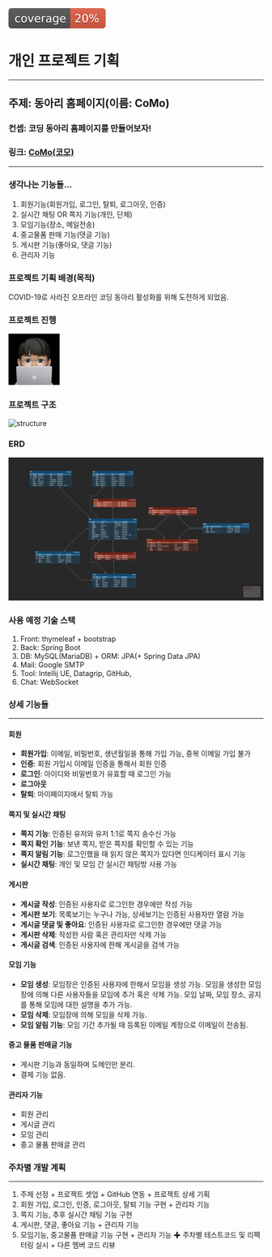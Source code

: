 ![test coverage](.github/badges/jacoco.svg)

# 개인 프로젝트 기획

---

## 주제: 동아리 홈페이지(이름: CoMo)

### 컨셉: 코딩 동아리 홈페이지를 만들어보자!
### 링크: [CoMo(코모)](https://dongjji.notion.site/CoMo-41ec3d15e380464cac26e6c5fcd098e5)

---

### 생각나는 기능들…

1. 회원기능(회원가입, 로그인, 탈퇴, 로그아웃, 인증)
2. 실시간 채팅 OR 쪽지 기능(개인, 단체)
3. 모임기능(장소, 메일전송)
4. 중고물품 판매 기능(댓글 기능)
5. 게시판 기능(좋아요, 댓글 기능)
6. 관리자 기능

### 프로젝트 기획 배경(목적)

COVID-19로 사라진 오프라인 코딩 동아리 활성화를 위해 도전하게 되었음.

### 프로젝트 진행

<a href="https://github.com/dongjji">

<img src="./images/dongjji.jpeg" style="width: 20%;" />

</a>

### 프로젝트 구조

![structure](./images/structure.jpeg)


### ERD

![erd](./images/erd.png)

### 사용 예정 기술 스택

1. Front: thymeleaf + bootstrap
2. Back: Spring Boot
3. DB: MySQL(MariaDB) + ORM: JPA(+ Spring Data JPA)
4. Mail: Google SMTP
5. Tool: Intellij UE, Datagrip, GitHub,
6. Chat: WebSocket



### 상세 기능들

---

#### 회원

- **회원가입**: 이메일, 비밀번호, 생년월일을 통해 가입 가능, 중복 이메일 가입 불가
- **인증**: 회원 가입시 이메일 인증을 통해서 회원 인증
- **로그인**: 아이디와 비밀번호가 유효할 때 로그인 가능
- **로그아웃**
- **탈퇴**: 마이페이지에서 탈퇴 가능

#### 쪽지 및 실시간 채팅

- **쪽지 기능**: 인증된 유저와 유저 1:1로 쪽지 송수신 가능
- **쪽지 확인 기능**: 보낸 쪽지, 받은 쪽지를 확인할 수 있는 기능
- **쪽지 알림 기능**: 로그인했을 때 읽지 않은 쪽지가 있다면 인디케이터 표시 기능
- **실시간 채팅**: 개인 및 모임 간 실시간 채팅방 사용 가능

#### 게시판

- **게시글 작성**: 인증된 사용자로 로그인한 경우에만 작성 가능
- **게시판 보기**: 목록보기는 누구나 가능, 상세보기는 인증된 사용자만 열람 가능
- **게시글 댓글 및 좋아요**: 인증된 사용자로 로그인한 경우에만 댓글 가능
- **게시판 삭제**: 작성한 사람 혹은 관리자만 삭제 가능
- **게시글 검색**: 인증된 사용자에 한해 게시글을 검색 가능

#### 모임 기능

- **모임 생성**:
  모임장은 인증된 사용자에 한해서 모임을 생성 가능.
  모임을 생성한 모임장에 의해 다른 사용자들을 모임에 추가 혹은 삭제 가능.
  모임 날짜, 모임 장소, 공지를 통해 모임에 대한 설명을 추가 가능.
- **모임 삭제**: 모임장에 의해 모임을 삭제 가능.
- **모임 알림 기능**: 모임 기간 추가될 때 등록된 이메일 계정으로 이메일이 전송됨.

#### 중고 물품 판매글 기능

- 게시판 기능과 동일하며 도메인만 분리.
- 결제 기능 없음.

#### 관리자 기능

- 회원 관리
- 게시글 관리
- 모임 관리
- 중고 물품 판매글 관리



### 주차별 개발 계획

---

1. 주제 선정 + 프로젝트 셋업 + GitHub 연동 + 프로젝트 상세 기획
2. 회원 가입, 로그인, 인증, 로그아웃, 탈퇴 기능 구현 + 관리자 기능
3. 쪽지 기능, 추후 실시간 채팅 기능 구현
4. 게시판, 댓글, 좋아요 기능 + 관리자 기능
5. 모임기능, 중고물품 판매글 기능 구현 + 관리자 기능
   ✚ 주차별 테스트코드 및 리팩터링 실시 + 다른 멤버 코드 리뷰



